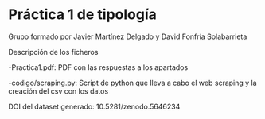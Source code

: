 # Práctica 1 de tipología
Grupo formado por Javier Martínez Delgado y David Fonfría Solabarrieta

Descripción de los ficheros

-Practica1.pdf: PDF con las respuestas a los apartados

-codigo/scraping.py: Script de python que lleva a cabo el web scraping y la creación del csv con los datos

DOI del dataset generado: 10.5281/zenodo.5646234
